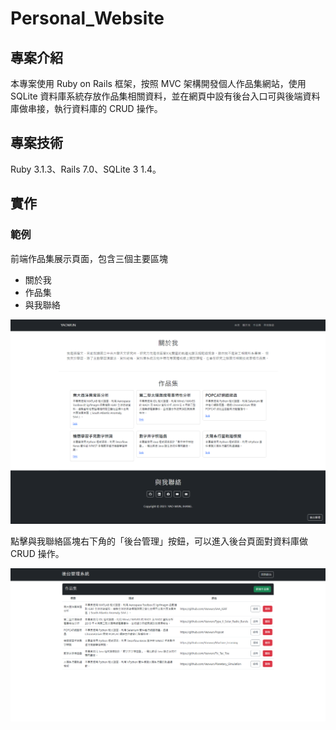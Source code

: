 # Personal_Website
## 專案介紹
本專案使用 Ruby on Rails 框架，按照 MVC 架構開發個人作品集網站，使用 SQLite 資料庫系統存放作品集相關資料，並在網頁中設有後台入口可與後端資料庫做串接，執行資料庫的 CRUD 操作。

## 專案技術
Ruby 3.1.3、Rails 7.0、SQLite 3 1.4。

## 實作
### 範例
前端作品集展示頁面，包含三個主要區塊
* 關於我
* 作品集
* 與我聯絡

![home page](./fig/home_page.png)

點擊與我聯絡區塊右下角的「後台管理」按鈕，可以進入後台頁面對資料庫做 CRUD 操作。

![admin page](./fig/admin_page.png)
